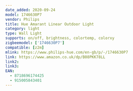 ```yaml
---
date_added: 2020-09-24
model: 1746630P7
vendor: Philips
title: Hue Amarant Linear Outdoor Light
category: light
type: Wall Light
supports: on/off, brightness, colortemp, colorxy
zigbeemodel: ['1746630P7']
compatible: [z2m]
mlink: https://www.philips-hue.com/en-gb/p/-/1746630P7
link: https://www.amazon.co.uk/dp/B08PKK78LL
link2: 
link3: 
EAN: 
  - 8718696174425
  - 915005843401
---
```

